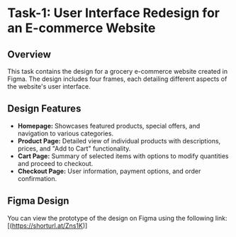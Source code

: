 # Task-1: User Interface Redesign for an E-commerce Website
 ## Overview

This task contains the design for a grocery e-commerce website created in Figma. The design includes four frames, each detailing different aspects of the website's user interface.

## Design Features

- **Homepage:** Showcases featured products, special offers, and navigation to various categories.
- **Product Page:** Detailed view of individual products with descriptions, prices, and "Add to Cart" functionality.
- **Cart Page:** Summary of selected items with options to modify quantities and proceed to checkout.
- **Checkout Page:** User information, payment options, and order confirmation.

## Figma Design

You can view the prototype of the design on Figma using the following link:
[(https://shorturl.at/Zns1K)]

